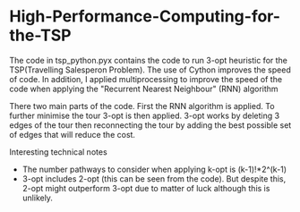 # High-Performance-Computing-for-the-TSP

The code in tsp_python.pyx contains the code to run 3-opt heuristic for the TSP(Travelling Salesperon Problem). The use of Cython improves the speed of code. In addition, I applied multiprocessing to improve the speed of the code when applying the "Recurrent Nearest Neighbour" (RNN) algorithm 

There two main parts of the code. First the RNN algorithm is applied. To further minimise the tour 3-opt is then applied. 3-opt works by deleting 3 edges of the tour then reconnecting the tour by adding the best possible set of edges that will reduce the cost.

Interesting technical notes
- The number pathways to consider when applying k-opt is (k-1)!*2^(k-1)
- 3-opt includes 2-opt (this can be seen from the code). But despite this, 2-opt might outperform 3-opt due to matter of luck although this is unlikely.  
